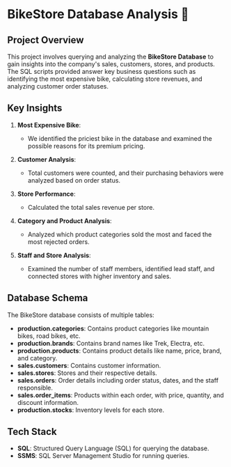 
# BikeStore Database Analysis 🚴

## Project Overview

This project involves querying and analyzing the **BikeStore Database** to gain insights into the company's sales, customers, stores, and products. The SQL scripts provided answer key business questions such as identifying the most expensive bike, calculating store revenues, and analyzing customer order statuses.

## Key Insights
1. **Most Expensive Bike**: 
   - We identified the priciest bike in the database and examined the possible reasons for its premium pricing.
   
2. **Customer Analysis**: 
   - Total customers were counted, and their purchasing behaviors were analyzed based on order status.
   
3. **Store Performance**: 
   - Calculated the total sales revenue per store.
   
4. **Category and Product Analysis**: 
   - Analyzed which product categories sold the most and faced the most rejected orders.

5. **Staff and Store Analysis**:
   - Examined the number of staff members, identified lead staff, and connected stores with higher inventory and sales.

## Database Schema

The BikeStore database consists of multiple tables:
- **production.categories**: Contains product categories like mountain bikes, road bikes, etc.
- **production.brands**: Contains brand names like Trek, Electra, etc.
- **production.products**: Contains product details like name, price, brand, and category.
- **sales.customers**: Contains customer information.
- **sales.stores**: Stores and their respective details.
- **sales.orders**: Order details including order status, dates, and the staff responsible.
- **sales.order_items**: Products within each order, with price, quantity, and discount information.
- **production.stocks**: Inventory levels for each store.

## Tech Stack

- **SQL**: Structured Query Language (SQL) for querying the database.
- **SSMS**: SQL Server Management Studio for running queries.


